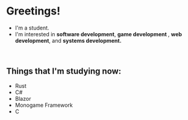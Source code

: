 <h1>Greetings!</h1>
<ul>
  <li>I'm a student.</li>
  <li>I'm interested in <strong>software development</strong>, <strong>game development </strong>, <strong>web development</strong>, and <strong>systems development.</strong></li>
</ul>
<br>
<h2>Things that I'm studying now:</h2>
<ul>
  <li>Rust </li>
  <li>C# </li>
  <li>Blazor</li>
  <li>Monogame Framework</li>
  <li>C</li>
</ul>



<!--
**UrryPana/UrryPana** is a ✨ _special_ ✨ repository because its `README.md` (this file) appears on your GitHub profile.

Here are some ideas to get you started:

- 🔭 I’m currently working on ...
- 🌱 I’m currently learning ...
- 👯 I’m looking to collaborate on ...
- 🤔 I’m looking for help with ...
- 💬 Ask me about ...
- 📫 How to reach me: ...
- 😄 Pronouns: ...
- ⚡ Fun fact: ...
-->
